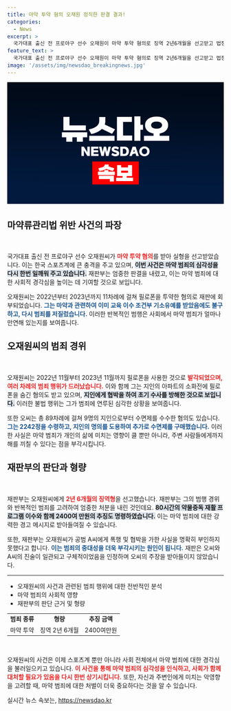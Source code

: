```yaml
---
title: 마약 투약 혐의 오재원 정직한 판결 결과!
categories:
  - News
excerpt: >
  국가대표 출신 전 프로야구 선수 오재원이 마약 투약 혐의로 징역 2년6개월을 선고받고 법정에 섰다. 범행 은폐 시도와 폭행 혐의까지 얽힌 그의 파란만장한 이야기가 드러나면서 세간의 이목이 집중되고 있다.
feature_text: >
  국가대표 출신 전 프로야구 선수 오재원이 마약 투약 혐의로 징역 2년6개월을 선고받고 법정에 섰다. 범행 은폐 시도와 폭행 혐의까지 얽힌 그의 파란만장한 이야기가 드러나면서 세간의 이목이 집중되고 있다.
image: '/assets/img/newsdao_breakingnews.jpg'
---
```


<p><img src="/assets/img/newsdao_breakingnews.jpg" alt="ontimetimes 속보" /></p>

<h2 data-ke-size="size26">마약류관리법 위반 사건의 파장</h2>

<p data-ke-size="size16">&nbsp;</p>

<p>국가대표 출신 전 프로야구 선수 오재원씨가 <b><span style="color: #ee2323;">마약 투약 혐의</span></b>를 받아 실형을 선고받았습니다. 이는 한국 스포츠계에 큰 충격을 주고 있으며, <b><span style="background-color: #21538527;">이번 사건은 마약 범죄의 심각성을 다시 한번 일깨워 주고 있습니다.</span></b> 재판부는 엄중한 판결을 내렸고, 이는 마약 범죄에 대한 사회적 경각심을 높이는 데 기여할 것으로 보입니다. </p>

<p>오재원씨는 2022년부터 2023년까지 11차례에 걸쳐 필로폰을 투약한 혐의로 재판에 회부되었습니다. <b><span style="color: #1a5490;">그는 마약과 관련하여 이미 교육 이수 조건부 기소유예를 받았음에도 불구하고, 다시 범죄를 저질렀습니다.</span></b> 이러한 반복적인 범행은 사회에서 마약 범죄가 얼마나 만연해 있는지를 보여줍니다.</p>

<h2 data-ke-size="size26">오재원씨의 범죄 경위</h2>

<p data-ke-size="size16">&nbsp;</p>

<p>오재원씨는 2022년 11월부터 2023년 11월까지 필로폰을 사용한 것으로 <b><span style="color: #ee2323;">발각되었으며, 여러 차례의 범죄 행위가 드러났습니다.</span></b> 이와 함께 그는 지인의 아파트의 소화전에 필로폰을 숨긴 혐의도 받고 있으며, <b><span style="background-color: #21538527;">지인에게 협박을 하여 초기 수사를 방해한 것으로 보입니다.</span></b> 이러한 불법 행위는 그가 범죄에 연루된 심각한 상황을 보여줍니다.</p>

<p>또한 오씨는 총 89차례에 걸쳐 9명의 지인으로부터 수면제를 수수한 혐의도 있습니다. <b><span style="color: #1a5490;">그는 2242정을 수령하고, 지인의 명의를 도용하여 추가로 수면제를 구매했습니다.</span></b> 이러한 사실은 마약 범죄가 개인의 삶에 미치는 영향이 클 뿐만 아니라, 주변 사람들에게까지 해를 끼칠 수 있다는 점을 부각시킵니다.</p>

<h2 data-ke-size="size26">재판부의 판단과 형량</h2>

<p data-ke-size="size16">&nbsp;</p>

<p>재판부는 오재원씨에게 <b><span style="color: #ee2323;">2년 6개월의 징역형</span></b>을 선고했습니다. 재판부는 그의 범행 경위와 반복적인 범죄를 고려하여 엄중한 처분을 내린 것인데요. <b><span style="background-color: #21538527;">80시간의 약물중독 재활 프로그램 이수와 함께 2400여 만원의 추징도 명령하였습니다.</span></b> 이는 마약 범죄에 대한 강력한 경고 메시지로 받아들여질 수 있습니다.</p>

<p>또한, 재판부는 오재원씨가 공범 A씨에게 폭행 및 협박을 가한 사실을 명확히 부인하지 못했다고 합니다. <b><span style="color: #1a5490;">이는 범죄의 중대성을 더욱 부각시키는 원인이 됩니다.</span></b> 재판은 오씨와 A씨의 진술이 일관되고 구체적이었음을 인정하며 오씨의 주장을 받아들이지 않았습니다.</p>

<hr>

<ul>
    <li>오재원씨의 사건과 관련된 범죄 행위에 대한 전반적인 분석</li>
    <li>마약 범죄의 사회적 영향</li>
    <li>재판부의 판단 근거 및 형량</li>
</ul>

<table>
    <tr>
        <td style="text-align: center; height: 17px;"><b>범죄 종류</b></td>
        <td style="text-align: center; height: 17px;"><b>형량</b></td>
        <td style="text-align: center; height: 17px;"><b>추징 금액</b></td>
    </tr>
    <tr>
        <td style="text-align: center; height: 17px;">마약 투약</td>
        <td style="text-align: center; height: 17px;">징역 2년 6개월</td>
        <td style="text-align: center; height: 17px;">2400여만원</td>
    </tr>
</table>

<p data-ke-size="size16">&nbsp;</p>

<p>오재원씨의 사건은 이제 스포츠계 뿐만 아니라 사회 전체에서 마약 범죄에 대한 경각심을 불러일으키고 있습니다. <b><span style="color: #ee2323;">이 사건을 통해 마약 범죄의 심각성을 인식하고, 사회가 함께 대처할 필요가 있음을 다시 한번 상기시킵니다.</span></b> 또한, 자신과 주변인에게 미치는 악영향을 고려할 때, 마약 범죄에 대한 처벌이 더욱 중요하다는 것을 알 수 있습니다.</p>
실시간 뉴스 속보는, <a href="https://newsdao.kr" rel="dofollow">https://newsdao.kr</a>


